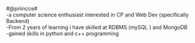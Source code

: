 #@priincce# <br>
-a computer science enthusiast interested in CP and Web Dev (specifically Backend)<br>
-From 2 years of learning i have skilled at RDBMS (mySQL )  and MongoDB<br>
-gained skills in python and c++ programming<br>

<!---
princebeersingh/princebeersingh is a ✨ special ✨ repository because its `README.md` (this file) appears on your GitHub profile.
You can click the Preview link to take a look at your changes.
--->
